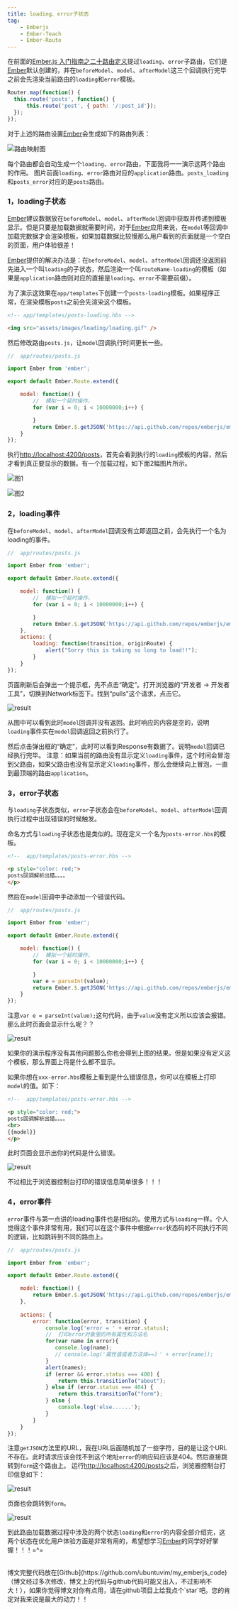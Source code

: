 ```yaml
---
title: loading、error子状态
tag:
	- Emberjs
	- Ember-Teach
	- Ember-Route
---
```


在前面的[Ember.js 入门指南之二十路由定义](http://blog.ddlisting.com/2016/03/25/ember-js-ru-men-zhi-nan-zhi-er-shi-lu-you-ding-yi/)提过`loading`、`error`子路由，它们是[Ember](http://emberjs.com/)默认创建的，并在`beforeModel`、`model`、`afterModel`这三个回调执行完毕之前会先渲染当前路由的`loading`和`error`模板。
```js
Router.map(function() {
  this.route('posts', function() {
      this.route('post', { path: '/:post_id'});
  });
});
```
对于上述的路由设置[Ember](http://emberjs.com/)会生成如下的路由列表：

![路由映射图](/content/images/2016/03/64.png)

每个路由都会自动生成一个`loading`、`error`路由，下面我将一一演示这两个路由的作用。
图片前面`loading`、`error`路由对应的`application`路由。`posts_loading`和`posts_error`对应的是`posts`路由。
	
### 1，loading子状态

[Ember](http://emberjs.com/)建议数据放在`beforeModel`、`model`、`afterModel`回调中获取并传递到模板显示。但是只要是加载数据就需要时间，对于[Ember](http://emberjs.com/)应用来说，在`model`等回调中加载完数据才会渲染模板，如果加载数据比较慢那么用户看到的页面就是一个空白的页面，用户体验很差！

[Ember](http://emberjs.com/)提供的解决办法是：在`beforeModel`、`model`、`afterModel`回调还没返回前先进入一个叫`loading`的子状态，然后渲染一个叫`routeName-loading`的模板（如果是`application`路由则对应的直接是`loading`、`error`不需要前缀）。

为了演示这效果在`app/templates`下创建一个`posts-loading`模板。如果程序正常，在渲染模板`posts`之前会先渲染这个模板。
```html
<!-- app/templates/posts-loading.hbs -->

<img src="assets/images/loading/loading.gif" />
```
然后修改路由`posts.js`，让`model`回调执行时间更长一些。
```js
//  app/routes/posts.js

import Ember from 'ember';

export default Ember.Route.extend({

	model: function() {
		//  模拟一个延时操作，
		for (var i = 0; i < 10000000;i++) {

		}
		return Ember.$.getJSON('https://api.github.com/repos/emberjs/ember.js/pulls');
	}
});
```
执行[http://localhost:4200/posts](http://localhost:4200/posts)，首先会看到执行的`loading`模板的内容，然后才看到真正要显示的数据。有一个加载过程，如下面2幅图片所示。

![图1](/content/images/2016/03/65.png)

![图2](/content/images/2016/03/67.png)

### 2，loading事件

在`beforeModel`、`model`、`afterModel`回调没有立即返回之前，会先执行一个名为loading的事件。
```js
//  app/routes/posts.js

import Ember from 'ember';

export default Ember.Route.extend({

	model: function() {
		//  模拟一个延时操作，
		for (var i = 0; i < 10000000;i++) {

		}
		return Ember.$.getJSON('https://api.github.com/repos/emberjs/ember.js/pulls');
	},
	actions: {
		loading: function(transition, originRoute) {
			alert("Sorry this is taking so long to load!!");
		}
	}
});
```
页面刷新后会弹出一个提示框，先不点击“确定”。打开浏览器的“开发者 -> 开发者工具”，切换到Network标签下。找到“pulls”这个请求，点击它。

![result](/content/images/2016/03/69.png)

从图中可以看到此时`model`回调并没有返回。此时响应的内容是空的，说明`loading`事件实在`model`回调返回之前执行了。

然后点击弹出框的“确定”，此时可以看到Response有数据了。说明`model`回调已经执行完毕。
注意：如果当前的路由没有显示定义`loading`事件，这个时间会冒泡到父路由，如果父路由也没有显示定义`loading`事件，那么会继续向上冒泡，一直到最顶端的路由`application`。

### 3，error子状态

与`loading`子状态类似，`error`子状态会在`beforeModel`、`model`、`afterModel`回调执行过程中出现错误的时候触发。

命名方式与`loading`子状态也是类似的。现在定义一个名为`posts-error.hbs`的模板。
```html
<!--  app/templates/posts-error.hbs -->

<p style="color: red;">
posts回调解析出错。。。。
</p>
```
然后在`model`回调中手动添加一个错误代码。
```js
//  app/routes/posts.js

import Ember from 'ember';

export default Ember.Route.extend({

	model: function() {
		//  模拟一个延时操作，
		for (var i = 0; i < 10000000;i++) {

		}
		var e = parseInt(value);
		return Ember.$.getJSON('https://api.github.com/repos/emberjs/ember.js/pulls');
	}
});
```
注意`var e = parseInt(value);`这句代码，由于`value`没有定义所以应该会报错。那么此时页面会显示什么呢？？

![result](/content/images/2016/03/70.png)

如果你的演示程序没有其他问题那么你也会得到上图的结果。但是如果没有定义这个模板，那么界面上将是什么都不显示。

如果你想在`xxx-error.hbs`模板上看到是什么错误信息，你可以在模板上打印`model`的值。如下：
```html
<!--  app/templates/posts-error.hbs -->

<p style="color: red;">
posts回调解析出错。。。。
<br>
{{model}}
</p>
```
此时页面会显示出你的代码是什么错误。

![result](/content/images/2016/03/71.png)

不过相比于浏览器控制台打印的错误信息简单很多！！！

### 4，error事件

`error`事件与第一点讲的loading事件也是相似的。使用方式与`loading`一样。个人觉得这个事件非常有用，我们可以在这个事件中根据`error`状态码的不同执行不同的逻辑，比如跳转到不同的路由上。
```js
//  app/routes/posts.js

import Ember from 'ember';

export default Ember.Route.extend({

	model: function() {
		return Ember.$.getJSON('https://api.github.com/repos/emberjs/ember.js/pulls____');
	},
	
	actions: {
		error: function(error, transition) {
			console.log('error = ' + error.status);
			//  打印error对象里的所有属性和方法名
			for(var name in error){         
	           console.log(name); 
	           // console.log('属性值或者方法体==》' + error[name]);
	        }    
	        alert(names); 
			if (error && error.status === 400) {
				return this.transitionTo("about");
			} else if (error.status === 404) {
				return this.transitionTo("form");
			} else {
				console.log('else......');
			}
		}
	}
});
```
注意`getJSON`方法里的URL，我在URL后面随机加了一些字符，目的是让这个URL不存在。此时请求应该会找不到这个地址`error`的响应码应该是404。然后直接跳转到`form`这个路由上。
运行[http://localhost:4200/posts](http://localhost:4200/posts)之后，浏览器控制台打印信息如下：

![result](/content/images/2016/03/72.png)

页面也会跳转到`form`。

![result](/content/images/2016/03/73.png)

到此路由加载数据过程中涉及的两个状态`loading`和`error`的内容全部介绍完，这两个状态在优化用户体验方面是非常有用的，希望想学习[Ember](http://emberjs.com/)的同学好好掌握！！！=^=

<br>
博文完整代码放在[Github](https://github.com/ubuntuvim/my_emberjs_code)（博文经过多次修改，博文上的代码与github代码可能又出入，不过影响不大！），如果你觉得博文对你有点用，请在github项目上给我点个`star`吧。您的肯定对我来说是最大的动力！！
